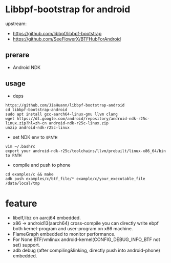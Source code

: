 # Libbpf-bootstrap for android
upstream: 
- https://github.com/libbpf/libbpf-bootstrap
- https://github.com/SeeFlowerX/BTFHubForAndroid

## prerare
- Android NDK

## usage
- deps
```shell
https://github.com/JiaHuann/libbpf-bootstrap-android
cd libbpf-bootstrap-android
sudo apt install gcc-aarch64-linux-gnu llvm clang 
wget https://dl.google.com/android/repository/android-ndk-r25c-linux.zip?hl=zh-cn android-ndk-r25c-linux.zip
unzip android-ndk-r25c-linux
```
- set NDK env to `$PATH`
```shell
vim ~/.bashrc
export your android-ndk-r25c/toolchains/llvm/prebuilt/linux-x86_64/bin to PATH
```

- compile and push to phone 
```
cd examples/c && make
adb push examples/c/btf_file/* example/c/your_executable_file /data/local/tmp
```


# feature
- libelf,libz on aarcj64 embedded.
- x86 -> android13(aarch64) cross-compile you can directly write ebpf both kernel-program and user-program on x86 machine.
- FlameGraph embedded to monitor performance.
- For None BTF/vmlinux android-kernel(CONFIG_DEBUG_INFO_BTF not set) support.
- adb debug (after compiling&linking, directly push into android-phone) embedded.



